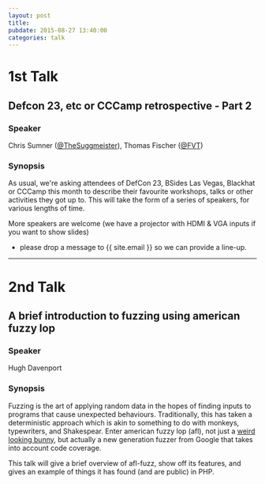 ```yaml
---
layout: post
title: 
pubdate: 2015-08-27 13:40:00
categories: talk
---
```


# 1st Talk

## Defcon 23, etc or CCCamp retrospective - Part 2

### Speaker

Chris Sumner ([@TheSuggmeister](https://twitter.com/TheSuggmeister)), Thomas Fischer ([@FVT](https://twitter.com/FVT))

### Synopsis

As usual, we're asking attendees of DefCon 23, BSides Las Vegas,
Blackhat or CCCamp this month to describe their favourite workshops, talks
or other activities they got up to. This will take the form of a
series of speakers, for various lengths of time.

More speakers are welcome (we have a projector with HDMI & VGA inputs if you want to show slides)
- please drop a message to {{ site.email }} so we can provide a line-up.

<hr>

# 2nd Talk

## A brief introduction to fuzzing using american fuzzy lop

### Speaker

Hugh Davenport

### Synopsis

Fuzzing is the art of applying random data in the hopes of finding inputs
to programs that cause unexpected behaviours. Traditionally, this has taken
a deterministic approach which is akin to something to do with monkeys,
typewriters, and Shakespear. Enter american fuzzy lop (afl), not just a 
[weird looking bunny][1], but actually a new generation fuzzer from Google
that takes into account code coverage.

This talk will give a brief overview of afl-fuzz, show off its features, and
gives an example of things it has found (and are public) in PHP.

[1]: [https://en.wikipedia.org/wiki/American_Fuzzy_Lop]  "weird looking bunny"

